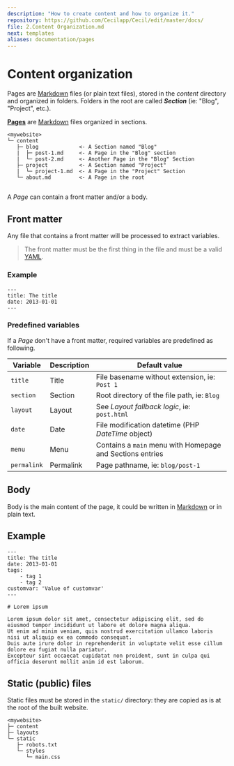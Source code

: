 ```yaml
---
description: "How to create content and how to organize it."
repository: https://github.com/Cecilapp/Cecil/edit/master/docs/
file: 2.Content Organization.md
next: templates
aliases: documentation/pages
---
```


# Content organization

Pages are  [Markdown](https://daringfireball.net/projects/markdown/) files (or plain text files), stored in the _content_ directory and organized in folders.
Folders in the root are called **_Section_** (ie: "Blog", "Project", etc.).

[**Pages**](/documentation/pages) are [Markdown](https://daringfireball.net/projects/markdown/) files organized in sections.

```text
<mywebsite>
└─ content
   ├─ blog             <- A Section named "Blog"
   |  ├─ post-1.md     <- A Page in the "Blog" section
   |  └─ post-2.md     <- Another Page in the "Blog" Section
   ├─ project          <- A Section named "Project"
   |  └─ project-1.md  <- A Page in the "Project" Section
   └─ about.md         <- A Page in the root
```

## 

A _Page_ can contain a front matter and/or a body.

## Front matter

Any file that contains a front matter will be processed to extract variables.

> The front matter must be the first thing in the file and must be a valid [YAML](https://en.wikipedia.org/wiki/YAML).

### Example

```text
---
title: The title
date: 2013-01-01
---
```

### Predefined variables

If a _Page_ don't have a front matter, required variables are predefined as following.

| Variable    | Description | Default value                                             |
| ----------- | ----------- | --------------------------------------------------------- |
| `title`     | Title       | File basename without extension, ie: `Post 1`             |
| `section`   | Section     | Root directory of the file path, ie: `Blog`               |
| `layout`    | Layout      | See _Layout fallback logic_, ie: `post.html`              |
| `date`      | Date        | File modification datetime (PHP _DateTime_ object)        |
| `menu`      | Menu        | Contains a `main` menu with Homepage and Sections entries |
| `permalink` | Permalink   | Page pathname, ie: `blog/post-1`                          |

## Body

Body is the main content of the page, it could be written in [Markdown](http://daringfireball.net/projects/markdown/syntax) or in plain text.

## Example

```text
---
title: The title
date: 2013-01-01
tags:
    - tag 1
    - tag 2
customvar: 'Value of customvar'
---

# Lorem ipsum

Lorem ipsum dolor sit amet, consectetur adipiscing elit, sed do eiusmod tempor incididunt ut labore et dolore magna aliqua.
Ut enim ad minim veniam, quis nostrud exercitation ullamco laboris nisi ut aliquip ex ea commodo consequat.
Duis aute irure dolor in reprehenderit in voluptate velit esse cillum dolore eu fugiat nulla pariatur.
Excepteur sint occaecat cupidatat non proident, sunt in culpa qui officia deserunt mollit anim id est laborum.
```

## Static (public) files

Static files must be stored in the `static/` directory: they are copied as is at the root of the built website.

```text
<mywebsite>
├─ content
├─ layouts
└─ static
   ├─ robots.txt
   └─ styles
      └─ main.css
```

